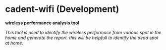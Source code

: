 # cadent-wifi (Development)
**wireless performance analysis tool**

*This tool is used to identify the wireless performace from various spot
in the home and generate the report. this will be helpfull to identify the
dead spot at home.*
